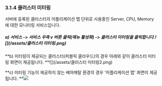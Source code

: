### 3.1.4 클러스터 미터링

서버에 등록된 클러스터의 어플리케이션 맵 단위로 사용중인 Server, CPU, Memory에 대한 모니터링 서비스입니다.

##### a\) 서비스 -&gt; 서비스 우측 v 버튼 클릭\(메뉴 활성화\) -&gt; 클러스터 미터링을 클릭합니다.![](/assets/클러스터 미터링.png)

**b\) 미터링이 제공되는 클러스터\(퍼블릭 클라우드\)의 경우 아래와 같이 클러스터 미터링 화면이 제공됩니다. **![](/assets/클러스터 미터링2.png)

**c\) 미터링 기능이 제공하지 않는 베어메탈 환경의 경우 '어플리케이션 맵' 화면이 제공됩니다. **![](/assets/미터링클러스터.png)

